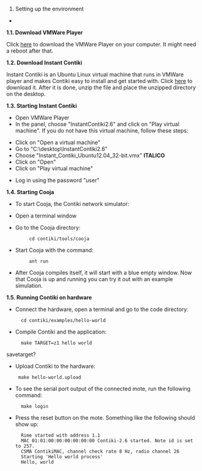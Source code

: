  1. Setting up the environment
- 

**1.1. Download VMWare Player**

Click <a href="https://my.vmware.com/web/vmware/free#desktop_end_user_computing/vmware_player/7_0">here</a> to download the VMWare Player on your computer. It might need a reboot after that.

**1.2. Download Instant Contiki**

Instant Contiki is an Ubuntu Linux virtual machine that runs in VMWare player and makes Contiki easy to install and get started with. Click <a href="http://sourceforge.net/projects/contiki/files/Instant%20Contiki/">here</a> to download it. After it is done, unzip the file and place the unzipped directory on the desktop.

**1.3. Starting Instant Contiki**

- Open VMWare Player
- In the panel, choose "InstantContiki2.6" and click on "Play virtual machine". If you do not have this virtual machine, follow these steps:
 * Click on "Open a virtual machine"
 * Go to "C:\desktop\InstantContiki2.6"
 * Choose "Instant_Contiki_Ubuntu12.04_32-bit.vmx" **ITALICO**
 * Click on "Open"
 * Click on "Play virtual machine"
- Log in using the password "user"

**1.4. Starting Cooja**

- To start Cooja, the Contiki network simulator: 
 * Open a terminal window
 * Go to the Cooja directory:
 
			cd contiki/tools/cooja
 * Start Cooja with the command:

			ant run
 * After Cooja compiles itself, it will start with a blue empty window. Now that Cooja is up and running you can try it out with an example simulation.



**1.5. Running Contiki on hardware**

- Connect the hardware, open a terminal and go to the code directory:

		cd contiki/examples/hello-world 
- Compile Contiki and the application:

		make TARGET=z1 hello world
savetarget?

-  Upload Contiki to the hardware:

		make hello-world.upload

- To see the serial port output of the connected mote, run the following command:

		make login
- Press the reset button on the mote. Something like the following should show up:

		Rime started with address 1.1
		MAC 01:01:00:00:00:00:00:00 Contiki-2.6 started. Note id is set to 257.
		CSMA ContikiMAC, channel check rate 8 Hz, radio channel 26
		Starting 'Hello world process'
		Hello, world
